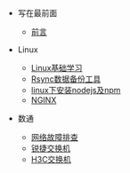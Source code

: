 <!-- _sidebar.md -->

* 写在最前面
  * [前言](README.md)
* Linux
  * [Linux基础学习](Linux学习笔记.md)
  * [Rsync数据备份工具](Rsync数据备份工具.md)
  * [linux下安装nodejs及npm](linux下安装nodejs及npm.md)
  * [NGINX](NGINX.md)

* 数通
  * [网络故障排查](网络故障排查.md)
  * [锐捷交换机](锐捷交换机.md)
  * [H3C交换机](H3C交换机.md)